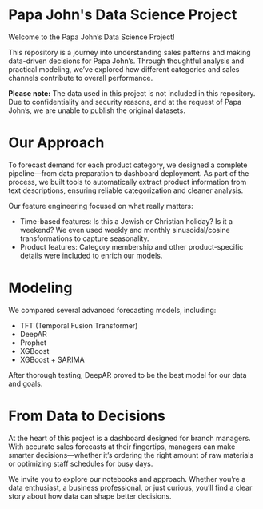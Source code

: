 # Papa John's Data Science Project
Welcome to the Papa John’s Data Science Project!

This repository is a journey into understanding sales patterns and making data-driven decisions for Papa John’s. Through thoughtful analysis and practical modeling, we’ve explored how different categories and sales channels contribute to overall performance.

**Please note:**
The data used in this project is not included in this repository. Due to confidentiality and security reasons, and at the request of Papa John’s, we are unable to publish the original datasets.

# Our Approach
To forecast demand for each product category, we designed a complete pipeline—from data preparation to dashboard deployment. As part of the process, we built tools to automatically extract product information from text descriptions, ensuring reliable categorization and cleaner analysis.

Our feature engineering focused on what really matters:

- Time-based features: Is this a Jewish or Christian holiday? Is it a weekend? We even used weekly and monthly sinusoidal/cosine transformations to capture seasonality.
- Product features: Category membership and other product-specific details were included to enrich our models.
  
# Modeling
We compared several advanced forecasting models, including:

- TFT (Temporal Fusion Transformer)
- DeepAR
- Prophet
- XGBoost
- XGBoost + SARIMA
  
After thorough testing, DeepAR proved to be the best model for our data and goals.

# From Data to Decisions
At the heart of this project is a dashboard designed for branch managers. With accurate sales forecasts at their fingertips, managers can make smarter decisions—whether it’s ordering the right amount of raw materials or optimizing staff schedules for busy days.

We invite you to explore our notebooks and approach. Whether you’re a data enthusiast, a business professional, or just curious, you’ll find a clear story about how data can shape better decisions.
